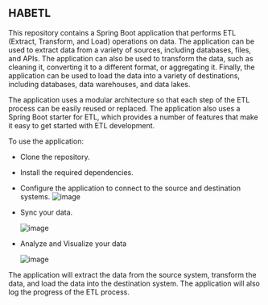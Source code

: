 ## HABETL

This repository contains a Spring Boot application that performs ETL (Extract, Transform, and Load) operations on data. The application can be used to extract data from a variety of sources, including databases, files, and APIs. The application can also be used to transform the data, such as cleaning it, converting it to a different format, or aggregating it. Finally, the application can be used to load the data into a variety of destinations, including databases, data warehouses, and data lakes.

The application uses a modular architecture so that each step of the ETL process can be easily reused or replaced. The application also uses a Spring Boot starter for ETL, which provides a number of features that make it easy to get started with ETL development.

To use the application:

 - Clone the repository.

 - Install the required dependencies.

 - Configure the application to connect to the source and destination systems.
   ![image](https://github.com/HABTec/HABETL/assets/20116752/6128a281-cef7-401c-aff6-3875006e6552)


 - Sync your data.

   ![image](https://github.com/HABTec/HABETL/assets/20116752/c864a69a-6fe8-4c55-a0b4-a4d24cbddb48)

- Analyze and Visualize your data

  ![image](https://github.com/HABTec/HABETL/assets/20116752/afb17da5-4e37-45b3-b106-0bd5a4b48afd)



The application will extract the data from the source system, transform the data, and load the data into the destination system. The application will also log the progress of the ETL process.

